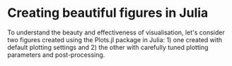 # Creating beautiful figures in Julia

To understand the beauty and effectiveness of visualisation, let's consider two figures created using the Plots.jl package in Julia: 1) one created with default plotting settings and 2) the other with carefully tuned plotting parameters and post-processing.
